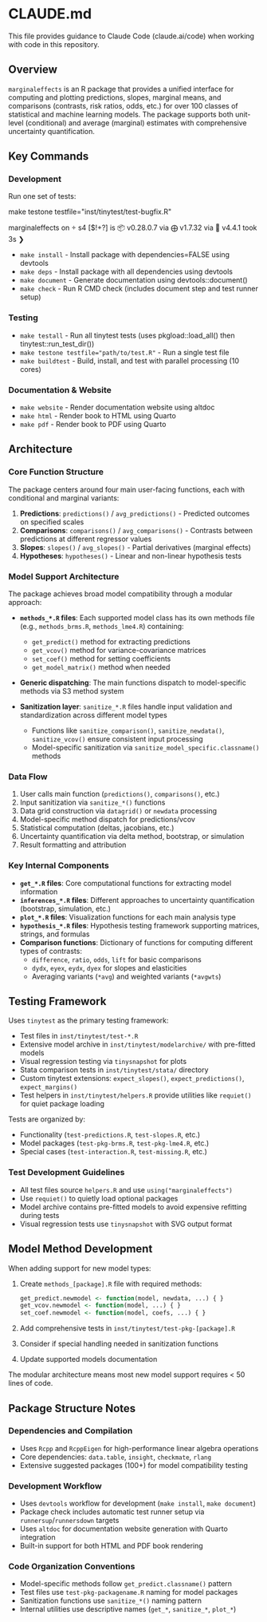 # CLAUDE.md

This file provides guidance to Claude Code (claude.ai/code) when working with code in this repository.

## Overview

`marginaleffects` is an R package that provides a unified interface for computing and plotting predictions, slopes, marginal means, and comparisons (contrasts, risk ratios, odds, etc.) for over 100 classes of statistical and machine learning models. The package supports both unit-level (conditional) and average (marginal) estimates with comprehensive uncertainty quantification.

## Key Commands

### Development

Run one set of tests:

make testone testfile="inst/tinytest/test-bugfix.R"

marginaleffects on  s4 [$!+?] is 📦 v0.28.0.7 via ⨁ v1.7.32 via 📐 v4.4.1 took 3s
❯

- `make install` - Install package with dependencies=FALSE using devtools
- `make deps` - Install package with all dependencies using devtools  
- `make document` - Generate documentation using devtools::document()
- `make check` - Run R CMD check (includes document step and test runner setup)

### Testing
- `make testall` - Run all tinytest tests (uses pkgload::load_all() then tinytest::run_test_dir())
- `make testone testfile="path/to/test.R"` - Run a single test file
- `make buildtest` - Build, install, and test with parallel processing (10 cores)

### Documentation & Website
- `make website` - Render documentation website using altdoc
- `make html` - Render book to HTML using Quarto
- `make pdf` - Render book to PDF using Quarto

## Architecture

### Core Function Structure
The package centers around four main user-facing functions, each with conditional and marginal variants:

1. **Predictions**: `predictions()` / `avg_predictions()` - Predicted outcomes on specified scales
2. **Comparisons**: `comparisons()` / `avg_comparisons()` - Contrasts between predictions at different regressor values
3. **Slopes**: `slopes()` / `avg_slopes()` - Partial derivatives (marginal effects)
4. **Hypotheses**: `hypotheses()` - Linear and non-linear hypothesis tests

### Model Support Architecture
The package achieves broad model compatibility through a modular approach:

- **`methods_*.R` files**: Each supported model class has its own methods file (e.g., `methods_brms.R`, `methods_lme4.R`) containing:
  - `get_predict()` method for extracting predictions
  - `get_vcov()` method for variance-covariance matrices  
  - `set_coef()` method for setting coefficients
  - `get_model_matrix()` method when needed

- **Generic dispatching**: The main functions dispatch to model-specific methods via S3 method system

- **Sanitization layer**: `sanitize_*.R` files handle input validation and standardization across different model types
  - Functions like `sanitize_comparison()`, `sanitize_newdata()`, `sanitize_vcov()` ensure consistent input processing
  - Model-specific sanitization via `sanitize_model_specific.classname()` methods

### Data Flow
1. User calls main function (`predictions()`, `comparisons()`, etc.)
2. Input sanitization via `sanitize_*()` functions  
3. Data grid construction via `datagrid()` or `newdata` processing
4. Model-specific method dispatch for predictions/vcov
5. Statistical computation (deltas, jacobians, etc.)
6. Uncertainty quantification via delta method, bootstrap, or simulation
7. Result formatting and attribution

### Key Internal Components
- **`get_*.R` files**: Core computational functions for extracting model information
- **`inferences_*.R` files**: Different approaches to uncertainty quantification (bootstrap, simulation, etc.)
- **`plot_*.R` files**: Visualization functions for each main analysis type  
- **`hypothesis_*.R` files**: Hypothesis testing framework supporting matrices, strings, and formulas
- **Comparison functions**: Dictionary of functions for computing different types of contrasts:
  - `difference`, `ratio`, `odds`, `lift` for basic comparisons
  - `dydx`, `eyex`, `eydx`, `dyex` for slopes and elasticities
  - Averaging variants (`*avg`) and weighted variants (`*avgwts`)

## Testing Framework

Uses `tinytest` as the primary testing framework:
- Test files in `inst/tinytest/test-*.R`
- Extensive model archive in `inst/tinytest/modelarchive/` with pre-fitted models
- Visual regression testing via `tinysnapshot` for plots
- Stata comparison tests in `inst/tinytest/stata/` directory
- Custom tinytest extensions: `expect_slopes()`, `expect_predictions()`, `expect_margins()`
- Test helpers in `inst/tinytest/helpers.R` provide utilities like `requiet()` for quiet package loading

Tests are organized by:
- Functionality (`test-predictions.R`, `test-slopes.R`, etc.)
- Model packages (`test-pkg-brms.R`, `test-pkg-lme4.R`, etc.)  
- Special cases (`test-interaction.R`, `test-missing.R`, etc.)

### Test Development Guidelines
- All test files source `helpers.R` and use `using("marginaleffects")`
- Use `requiet()` to quietly load optional packages
- Model archive contains pre-fitted models to avoid expensive refitting during tests
- Visual regression tests use `tinysnapshot` with SVG output format

## Model Method Development

When adding support for new model types:

1. Create `methods_[package].R` file with required methods:
   ```r
   get_predict.newmodel <- function(model, newdata, ...) { }
   get_vcov.newmodel <- function(model, ...) { }
   set_coef.newmodel <- function(model, coefs, ...) { }
   ```

2. Add comprehensive tests in `inst/tinytest/test-pkg-[package].R`

3. Consider if special handling needed in sanitization functions

4. Update supported models documentation

The modular architecture means most new model support requires < 50 lines of code.

## Package Structure Notes

### Dependencies and Compilation
- Uses `Rcpp` and `RcppEigen` for high-performance linear algebra operations
- Core dependencies: `data.table`, `insight`, `checkmate`, `rlang`
- Extensive suggested packages (100+) for model compatibility testing

### Development Workflow
- Uses `devtools` workflow for development (`make install`, `make document`)
- Package check includes automatic test runner setup via `runnersup`/`runnersdown` targets
- Uses `altdoc` for documentation website generation with Quarto integration
- Built-in support for both HTML and PDF book rendering

### Code Organization Conventions
- Model-specific methods follow `get_predict.classname()` pattern
- Test files use `test-pkg-packagename.R` naming for model packages
- Sanitization functions use `sanitize_*()` naming pattern
- Internal utilities use descriptive names (`get_*`, `sanitize_*`, `plot_*`)
